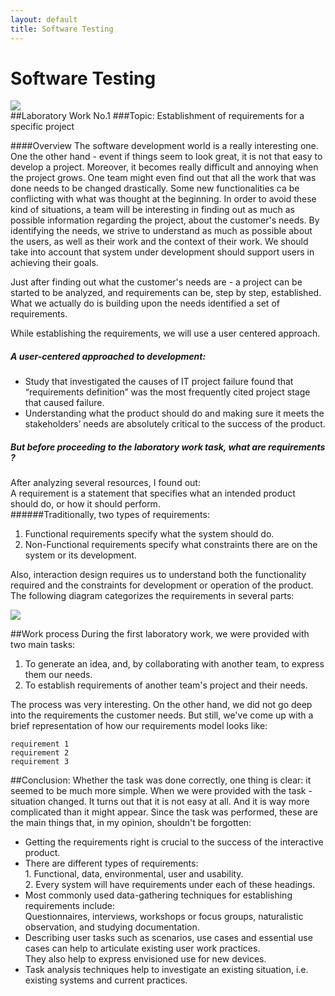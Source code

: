 ```yaml
---
layout: default
title: Software Testing
---
```

# Software Testing

<div class="custom-image"><img src="http://spancs.com/wp-content/uploads/testing1.png" /></div>
##Laboratory Work No.1
###Topic: Establishment of requirements for a specific project

####Overview
The software development world is a really interesting one. One the other hand - event if things seem to look great, it is not that easy to develop a project. Moreover, it becomes really difficult and annoying when the project grows. One team might even find out that all the work that was done needs to be changed drastically. Some new functionalities ca be conflicting with what was thought at the beginning. In order to avoid these kind of situations, a team will be interesting in finding out as much as possible information regarding the project, about the customer's needs.  By identifying the needs, we strive to understand as much as possible about the users, as well as their work and the context of their work. We should take into account that system under development should support users in achieving their goals.<br />

Just after finding out what the customer's needs are - a project can be started to be analyzed, and requirements can be, step by step, established. What we actually do is building upon the needs identified a set of requirements. <br />

While establishing the requirements, we will use  a user centered approach.
#####  A user-centered approached to development:
<ul>
  <li>Study that investigated the causes of IT project failure found that “requirements definition” was
the most frequently cited project stage that caused failure.</li>
  <li>Understanding what the product should do and making sure it meets the stakeholders’ needs are
absolutely critical to the success of the product.</li>
</ul>


##### But before proceeding to the laboratory work task, what are requirements ?
After analyzing several resources, I found out: <br />
A requirement is a statement that specifies what an intended product should do, or
how it should perform. <br />
######Traditionally, two types of requirements:
<ol>
  <li>Functional requirements specify what the system should do. </li>
  <li>Non-Functional requirements specify what constraints there are on the system or its development. </li>
</ol>

Also, interaction design requires us to understand both the functionality required and the constraints for development or operation of the product. <br />
The following diagram categorizes the requirements in several parts:

<div class="custom-image"><img src="https://67.media.tumblr.com/a8f3524abcc2fc9c8f6e214bfcd8bffa/tumblr_odwdq61D7I1udztn8o1_540.png" /></div>

##Work process
During the first laboratory work, we were provided with two main tasks:
<ol>
  <li>To generate an idea, and, by collaborating with another team, to express them our needs. </li>
  <li>To establish requirements of another team's project and their needs.
</ol>

The process was very interesting. On the other hand, we did not go deep into the requirements the customer needs. But still, we've come up with a brief representation of how our requirements model looks like:

```$
requirement 1
requirement 2
requirement 3
```

##Conclusion:
Whether the task was done correctly, one thing is clear: it seemed to be much more simple. When we were provided with the task - situation changed. It turns out that it is not easy at all. And it is way more complicated than it might appear. Since the task was performed, these are the main things that, in my opinion, shouldn't be forgotten:
<ul>
  <li>Getting the requirements right is crucial to the success of the interactive product.  </li>
  <li>There are different types of requirements:<br />
    1. Functional, data, environmental, user and usability. <br />
    2. Every system will have requirements under each of these headings. <br />    
  </li>
  <li>Most commonly used data-gathering techniques for establishing requirements include:<br />
  Questionnaires, interviews, workshops or focus groups, naturalistic observation, and studying documentation. </li>
  <li>Describing user tasks such as scenarios, use cases and essential use cases can help to
articulate existing user work practices. <br /> They also help to express envisioned use for new devices.</li>
  <li>Task analysis techniques help to investigate an existing situation, i.e. existing systems
and current practices.</li>
<ul>

